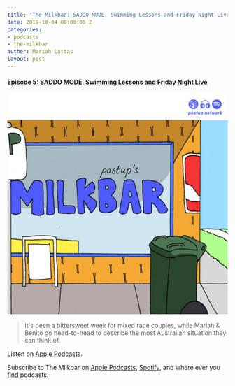 ```yaml
---
title: 'The Milkbar: SADDO MODE, Swimming Lessons and Friday Night Live'
date: 2019-10-04 00:00:00 Z
categories:
- podcasts
- the-milkbar
author: Mariah Lattas
layout: post
---
```


#### [Episode 5: SADDO MODE, Swimming Lessons and Friday Night Live](https://podcasts.apple.com/au/podcast/episode-5-saddo-mode-swimming-lessons-and-friday-night-live/id1478059008?i=1000452281651)

![The Milkbar Cover Art](/assets/images/the-milkbar.jpg)

> It's been a bittersweet week for mixed race couples, while Mariah & Benito go head-to-head to describe the most Australian situation they can think of.

Listen on [Apple Podcasts](https://podcasts.apple.com/au/podcast/episode-5-saddo-mode-swimming-lessons-and-friday-night-live/id1478059008?i=1000452281651).

Subscribe to The Milkbar on [Apple Podcasts](https://podcasts.apple.com/au/podcast/the-milkbar/id1478059008), [Spotify](https://open.spotify.com/show/1jZ8UrvFnje63aQNC4fzo2), and where ever you [find](https://player.whooshkaa.com/shows/the-milkbar) podcasts. 